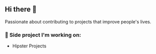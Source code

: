 ## Hi there 👋

Passionate about contributing to projects that improve people's lives.

### 🔭 Side project I'm working on:

- Hipster Projects
